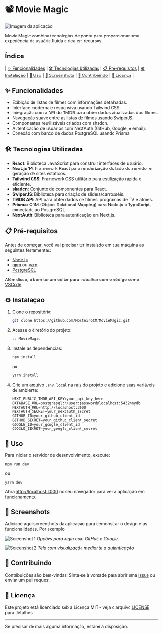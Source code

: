 # 📽️ Movie Magic
![Imagem da aplicação](./blob/main/public/screenshots/ezgif-4-06d821f01c.gif)

Movie Magic combina tecnologias de ponta para proporcionar uma experiência de usuário fluida e rica em recursos.

## Índice
| [✨ Funcionalidades](#funcionalidades) | [🛠️ Tecnologias Utilizadas](#tecnologias-utilizadas) | [📋 Pré-requisitos](#pre-requisitos) | [⚙️ Instalação](#instalacao) | [🚀 Uso](#uso) | [📸 Screenshots](#screenshots) | [🤝 Contribuindo](#contribuindo) | [📜 Licença](#licenca) |

<a id="funcionalidades"></a>
## ✨ Funcionalidades

- Exibição de listas de filmes com informações detalhadas.
- Interface moderna e responsiva usando Tailwind CSS.
- Integração com a API do TMDB para obter dados atualizados dos filmes.
- Navegação suave entre as listas de filmes usando SwiperJS.
- Componentes reutilizáveis criados com shadcn.
- Autenticação de usuários com NextAuth (GitHub, Google, e email).
- Conexão com banco de dados PostgreSQL usando Prisma.

<a id="tecnologias-utilizadas"></a>
## 🛠️ Tecnologias Utilizadas

- **React**: Biblioteca JavaScript para construir interfaces de usuário.
- **Next.js 14**: Framework React para renderização do lado do servidor e geração de sites estáticos.
- **Tailwind CSS**: Framework CSS utilitário para estilização rápida e eficiente.
- **shadcn**: Conjunto de componentes para React.
- **SwiperJS**: Biblioteca para criação de sliders/carrosséis.
- **TMDB API**: API para obter dados de filmes, programas de TV e atores.
- **Prisma**: ORM (Object-Relational Mapping) para Node.js e TypeScript, conectado ao PostgreSQL.
- **NextAuth**: Biblioteca para autenticação em Next.js.

<a id="pre-requisitos"></a>
## 📋 Pré-requisitos

Antes de começar, você vai precisar ter instalado em sua máquina as seguintes ferramentas:

- [Node.js](https://nodejs.org/en/)
- [npm](https://www.npmjs.com/) ou [yarn](https://yarnpkg.com/)
- [PostgreSQL](https://www.postgresql.org/)

Além disso, é bom ter um editor para trabalhar com o código como [VSCode](https://code.visualstudio.com/).

<a id="instalacao"></a>
## ⚙️ Instalação

1. Clone o repositório:
    ```bash
    git clone https://github.com/MonteiroCM/MovieMagic.git
    ```

2. Acesse o diretório do projeto:
    ```bash
    cd MovieMagic
    ```

3. Instale as dependências:
    ```bash
    npm install
    ```
    ou
    ```bash
    yarn install
    ```

4. Crie um arquivo `.env.local` na raiz do projeto e adicione suas variáveis de ambiente:
    ```
    NEXT_PUBLIC_TMDB_API_KEY=your_api_key_here
    DATABASE_URL=postgresql://user:password@localhost:5432/mydb
    NEXTAUTH_URL=http://localhost:3000
    NEXTAUTH_SECRET=your_nextauth_secret
    GITHUB_ID=your_github_client_id
    GITHUB_SECRET=your_github_client_secret
    GOOGLE_ID=your_google_client_id
    GOOGLE_SECRET=your_google_client_secret
    ```

<a id="uso"></a>
## 🚀 Uso

Para iniciar o servidor de desenvolvimento, execute:

```bash
npm run dev
```
ou
```bash
yarn dev
```

Abra [http://localhost:3000](http://localhost:3000) no seu navegador para ver a aplicação em funcionamento.

<a id="screenshots"></a>
## 📸 Screenshots

Adicione aqui screenshots da aplicação para demonstrar o design e as funcionalidades. Por exemplo:

![Screenshot 1](./blob/main/public/screenshots/screenshot1.png)
*Opções para login com GitHub e Google.*

![Screenshot 2](./blob/main/public/screenshots/screenshot2.png)
*Tela com visualização mediante a autenticação*

<a id="contribuindo"></a>
## 🤝 Contribuindo

Contribuições são bem-vindas! Sinta-se à vontade para abrir uma [issue](https://github.com/MonteiroCM/MovieMagic/issues) ou enviar um pull request.

<a id="licenca"></a>
## 📜 Licença

Este projeto está licenciado sob a Licença MIT - veja o arquivo [LICENSE](./LICENSE) para detalhes.

---

Se precisar de mais alguma informação, estarei à disposição.

